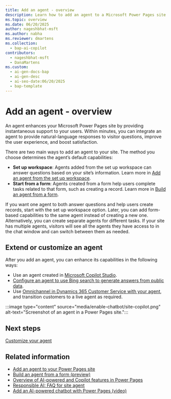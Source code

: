 ```yaml
---
title: Add an agent - overview
description: Learn how to add an agent to a Microsoft Power Pages site for quicker customer support and an improved user experience.
ms.topic: overview
ms.date: 06/20/2025
author: nageshbhat-msft
ms.author: nabha
ms.reviewer: dmartens
ms.collection: 
  - bap-ai-copilot
contributors:
  - nageshbhat-msft
  - DanaMartens
ms.custom:
  - ai-gen-docs-bap
  - ai-gen-desc
  - ai-seo-date:06/20/2025
  - bap-template
---
```


# Add an agent - overview

An agent enhances your Microsoft Power Pages site by providing instantaneous support to your users. Within minutes, you can integrate an agent to provide natural-language responses to visitor questions, improve the user experience, and boost satisfaction.

There are two main ways to add an agent to your site. The method you choose determines the agent’s default capabilities:

- **Set up workspace**: Agents added from the set up workspace can answer questions based on your site’s information. Learn more in [Add an agent from the set up workspace](#add-an-agent).
- **Start from a form**: Agents created from a form help users complete tasks related to that form, such as creating a record. Learn more in [Build an agent from a form](https://<LinkPlaceholder>).

If you want one agent to both answer questions and help users create records, start with the set up workspace option. Later, you can add form-based capabilities to the same agent instead of creating a new one. Alternatively, you can create separate agents for different tasks. If your site has multiple agents, visitors will see all the agents they have access to in the chat window and can switch between them as needed.

<Add screenshot showing multiple agents>

<Add screenshot showing an agent open>

## Extend or customize an agent

After you add an agent, you can enhance its capabilities in the following ways:

- Use an agent created in [Microsoft Copilot Studio](agent-how-to.md).
- [Configure an agent to use Bing search to generate answers from public data](force-bing-index.md).
- Use [Omnichannel in Dynamics 365 Customer Service with your agent](../configure/omnichannel.md), and transition customers to a live agent as required.

:::image type="content" source="media/enable-chatbot/site-copilot.png" alt-text="Screenshot of an agent in a Power Pages site.":::

## Next steps

[Customize your agent](../getting-started/customize-your-agent.md)

## Related information

- [Add an agent to your Power Pages site](enable-agent.md)
- [Build an agent from a form (preview)](build-agent-from-form.md)
- [Overview of AI-powered and Copilot features in Power Pages](../configure/ai-copilot-overview.md)
- [Responsible AI: FAQ for site agent](../faq-site-agent.md)
- [Add an AI-powered chatbot with Power Pages (video)](https://youtu.be/ohANXe1bfos?feature=shared)